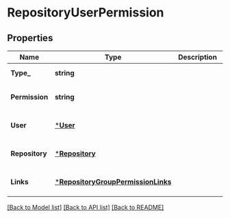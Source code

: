 # RepositoryUserPermission

## Properties
Name | Type | Description | Notes
------------ | ------------- | ------------- | -------------
**Type_** | **string** |  | [default to null]
**Permission** | **string** |  | [optional] [default to null]
**User** | [***User**](user.md) |  | [optional] [default to null]
**Repository** | [***Repository**](repository.md) |  | [optional] [default to null]
**Links** | [***RepositoryGroupPermissionLinks**](repository_group_permission_links.md) |  | [optional] [default to null]

[[Back to Model list]](../README.md#documentation-for-models) [[Back to API list]](../README.md#documentation-for-api-endpoints) [[Back to README]](../README.md)

